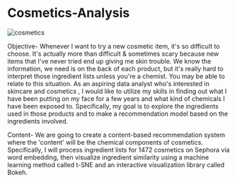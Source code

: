 # Cosmetics-Analysis
![cosmetics](https://user-images.githubusercontent.com/130233279/235769900-4481486d-6288-407c-ac57-0b8888a65539.jpg)


Objective-
Whenever I want to try a new cosmetic item, it's so difficult to choose. It's actually more than difficult & sometimes scary because new items that I've never tried end up giving me skin trouble. We know the information, we need is on the back of each product, but it's really hard to interpret those ingredient lists unless you're a chemist. You may be able to relate to this situation. As an aspiring data analyst who's interested in skincare and cosmetics , I would like to utilize my skills in finding out what I have been putting on my face for a few  years and what kind of chemicals I have been exposed to. Specifically, my goal is to explore the ingredients used in those products and to make a recommendation model based on the ingredients involved.


Content-
We are going to create a content-based recommendation system where the 'content' will be the chemical components of cosmetics. Specifically, I will process ingredient lists for 1472 cosmetics on Sephora via word embedding, then visualize ingredient similarity using a machine learning method called t-SNE and an interactive visualization library called Bokeh. 
